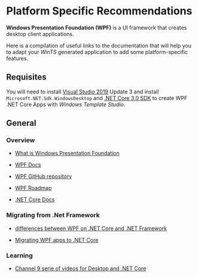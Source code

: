 # Platform Specific Recommendations

**Windows Presentation Foundation (WPF)** is a UI framework that creates desktop client applications.

Here is a compilation of useful links to the documentation that will help you to adapt your *WinTS* generated application to add some platform-specific features.

## Requisites

You will need to install [Visual Studio 2019](https://visualstudio.microsoft.com/vs/) Update 3 and install `Microsoft.NET.Sdk.WindowsDesktop` and [.NET Core 3.0 SDK](https://dotnet.microsoft.com/download/dotnet-core/3.0) to create WPF .NET Core Apps with *Windows Template Studio*.

## General

### Overview

- [What is Windows Presentation Foundation](https://docs.microsoft.com/dotnet/desktop-wpf/)

- [WPF Docs](https://docs.microsoft.com/dotnet/framework/wpf/)

- [WPF GitHub repository](https://github.com/dotnet/wpf)

- [WPF Roadmap](https://github.com/dotnet/wpf/blob/master/roadmap.md)

- [.NET Core Docs](https://docs.microsoft.com/dotnet/core/)

### Migrating from .Net Framework

- [differences between WPF on .NET Core and .NET Framework](https://docs.microsoft.com/dotnet/desktop-wpf/migration/differences-from-net-framework)

- [Migrating WPF apps to .NET Core](https://docs.microsoft.com/dotnet/desktop-wpf/migration/convert-project-from-net-framework)

### Learning

- [Channel 9 serie of videos for Desktop and .NET Core](https://channel9.msdn.com/Series/Desktop-and-NET-Core-101)

